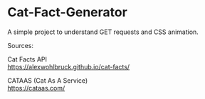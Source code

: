 # Cat-Fact-Generator
A simple project to understand GET requests and CSS animation. 


Sources: 

Cat Facts API  
https://alexwohlbruck.github.io/cat-facts/  

CATAAS (Cat As A Service)  
https://cataas.com/
